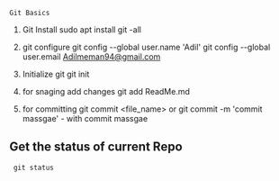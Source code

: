     Git Basics

1. Git Install
   sudo apt install git -all

2. git configure
   git config --global user.name 'Adil'
   git config --global user.email Adilmeman94@gmail.com

3. Initialize git
   git init

4.  for snaging
    add changes
    git add ReadMe.md

5.  for committing
    git commit <file_name>
    or git commit -m 'commit massgae' - with commit massgae



  ## Get the status of current Repo
     git status
